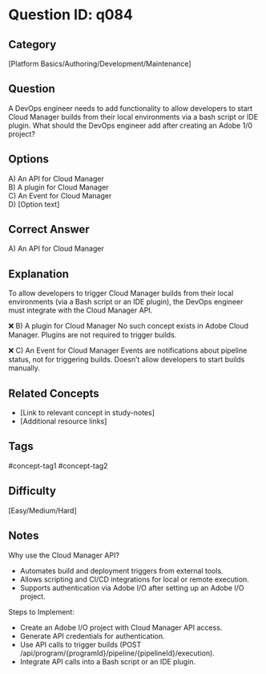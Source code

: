 # Question ID: q084

## Category
[Platform Basics/Authoring/Development/Maintenance]

## Question
A DevOps engineer needs to add functionality to allow developers to start Cloud Manager builds from their local environments via a bash script or IDE plugin.
What should the DevOps engineer add after creating an Adobe 1/0 project?

## Options
A) An API for Cloud Manager  <br /> 
B) A plugin for Cloud Manager  <br /> 
C) An Event for Cloud Manager  <br /> 
D) [Option text]  <br /> 

## Correct Answer
A) An API for Cloud Manager 

## Explanation
To allow developers to trigger Cloud Manager builds from their local environments (via a Bash script or an IDE plugin), the DevOps engineer must integrate with the Cloud Manager API.

❌ B) A plugin for Cloud Manager
No such concept exists in Adobe Cloud Manager.
Plugins are not required to trigger builds.

❌ C) An Event for Cloud Manager
Events are notifications about pipeline status, not for triggering builds.
Doesn’t allow developers to start builds manually.


## Related Concepts
- [Link to relevant concept in study-notes]
- [Additional resource links]

## Tags
#concept-tag1 #concept-tag2

## Difficulty
[Easy/Medium/Hard]

## Notes
Why use the Cloud Manager API?
- Automates build and deployment triggers from external tools.
- Allows scripting and CI/CD integrations for local or remote execution.
- Supports authentication via Adobe I/O after setting up an Adobe I/O project.

Steps to Implement:
- Create an Adobe I/O project with Cloud Manager API access.
- Generate API credentials for authentication.
- Use API calls to trigger builds (POST /api/program/{programId}/pipeline/{pipelineId}/execution).
- Integrate API calls into a Bash script or an IDE plugin.